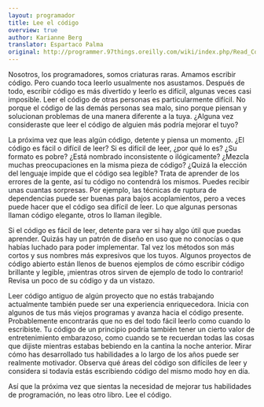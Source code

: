 ```yaml
---
layout: programador
title: Lee el código
overview: true
author: Karianne Berg
translator: Espartaco Palma
original: http://programmer.97things.oreilly.com/wiki/index.php/Read_Code
---
```


Nosotros, los programadores, somos criaturas raras. Amamos escribir
código. Pero cuando toca leerlo usualmente nos asustamos. Después de
todo, escribir código es más divertido y leerlo es difícil, algunas
veces casi imposible. Leer el código de otras personas es
particularmente difícil. No porque el código de las demás personas sea
malo, sino porque piensan y solucionan problemas de una manera diferente
a la tuya. ¿Alguna vez consideraste que leer el código de alguien más
podría mejorar el tuyo?

La próxima vez que leas algún código, detente y piensa un momento. ¿El
código es fácil o difícil de leer? Si es difícil de leer, ¿por qué lo
es? ¿Su formato es pobre? ¿Está nombrado inconsistente o ilógicamente?
¿Mezcla muchas preocupaciones en la misma pieza de código? ¿Quizá la
elección del lenguaje impide que el código sea legible? Trata de
aprender de los errores de la gente, así tu código no contendrá los
mismos. Puedes recibir unas cuantas sorpresas. Por ejemplo, las técnicas
de ruptura de dependencias puede ser buenas para bajos acoplamientos,
pero a veces puede hacer que el código sea difícil de leer. Lo que
algunas personas llaman código elegante, otros lo llaman ilegible.

Si el código es fácil de leer, detente para ver si hay algo útil que
puedas aprender. Quizás hay un patrón de diseño en uso que no conocías o
que habías luchado para poder implementar. Tal vez los métodos son más
cortos y sus nombres más expresivos que los tuyos. Algunos proyectos de
código abierto están llenos de buenos ejemplos de cómo escribir código
brillante y legible, ¡mientras otros sirven de ejemplo de todo lo
contrario! Revisa un poco de su código y da un vistazo.

Leer código antiguo de algún proyecto que no estás trabajando
actualmente también puede ser una experiencia enriquecedora. Inicia con
algunos de tus más viejos programas y avanza hacia el código presente.
Probablemente encontrarás que no es del todo fácil leerlo como cuando lo
escribiste. Tu código de un principio podría también tener un cierto
valor de entretenimiento embarazoso, como cuando se te recuerdan todas
las cosas que dijiste mientras estabas bebiendo en la cantina la noche
anterior. Mirar cómo has desarrollado tus habilidades a lo largo de los
años puede ser realmente motivador. Observa qué áreas del código son
difíciles de leer y considera si todavía estás escribiendo código del
mismo modo hoy en día.

Así que la próxima vez que sientas la necesidad de mejorar tus
habilidades de programación, no leas otro libro. Lee el código.

